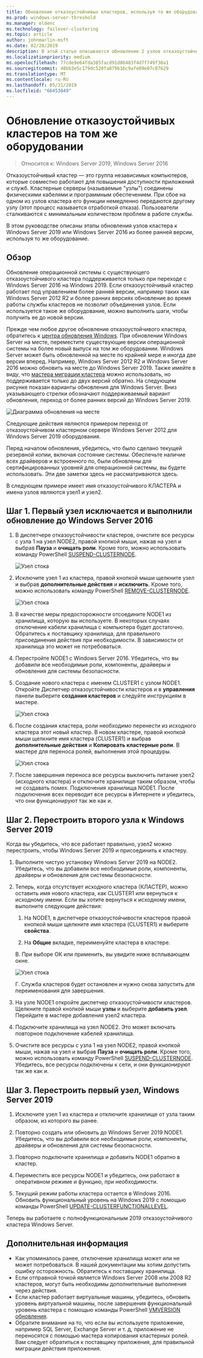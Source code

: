 ```yaml
---
title: Обновление отказоустойчивых кластеров, используя то же оборудование
ms.prod: windows-server-threshold
ms.manager: eldenc
ms.technology: failover-clustering
ms.topic: article
author: johnmarlin-msft
ms.date: 02/28/2019
description: В этой статье описывается обновление 2 узлов отказоустойчивого кластера, используя то же оборудование
ms.localizationpriority: medium
ms.openlocfilehash: 77cde9e64fda385facd91d86483f4d7f749f30a1
ms.sourcegitcommit: 48bb3e5c179dc520fa879b16c9afe09e07c87629
ms.translationtype: MT
ms.contentlocale: ru-RU
ms.lasthandoff: 05/31/2019
ms.locfileid: "66453049"
---
```

# <a name="upgrading-failover-clusters-on-the-same-hardware"></a>Обновление отказоустойчивых кластеров на том же оборудовании

> Относится к: Windows Server 2019, Windows Server 2016

Отказоустойчивый кластер — это группа независимых компьютеров, которые совместно работают для повышения доступности приложений и служб. Кластерные серверы (называемые "узлы") соединены физическими кабелями и программным обеспечением. При сбое на одном из узлов кластера его функции немедленно передаются другому узлу (этот процесс называется отработкой отказа). Пользователи сталкиваются с минимальным количеством проблем в работе службы.

В этом руководстве описаны этапы обновления узлов кластера к Windows Server 2019 или Windows Server 2016 из более ранней версии, используя то же оборудование.

## <a name="overview"></a>Обзор

Обновление операционной системы с существующего отказоустойчивого кластера поддерживается только при переходе с Windows Server 2016 на Windows 2019.  Если отказоустойчивый кластер работает под управлением более ранней версии, например таких как Windows Server 2012 R2 и более ранних версиях обновление во время работы службы кластеров не позволит объединения узлов.  Если используется такое же оборудование, можно выполнить шаги, чтобы получить ее до новой версии.  

Прежде чем любое другое обновление отказоустойчивого кластера, обратитесь к [центра обновления Windows](https://www.microsoft.com/upgradecenter).  При обновлении Windows Server на месте, переместите существующие версии операционной системы на более новый выпуск на том же оборудовании. Windows Server может быть обновленной на месте по крайней мере и иногда две версии вперед. Например, Windows Server 2012 R2 и Windows Server 2016 можно обновить на месте до Windows Server 2019.  Также имейте в виду, что [мастера миграции кластера](https://blogs.msdn.microsoft.com/clustering/2012/06/25/how-to-move-highly-available-clustered-vms-to-windows-server-2012-with-the-cluster-migration-wizard/) можно использовать, но поддерживается только до двух версий обратно. На следующем рисунке показан варианты обновления для Windows Server. Вниз указывающего стрелки обозначают поддерживаемый вариант обновления, переход от более ранних версий до Windows Server 2019.

![Диаграмма обновления на месте](media/In-Place-Upgrade/In-Place-Upgrade-1.png)

Следующие действия являются примером переход от отказоустойчивом кластерном сервере Windows Server 2012 для Windows Server 2019 оборудования.  

Перед началом обновления, убедитесь, что было сделано текущей резервной копии, включая состояние системы.  Обеспечьте наличие всех драйверов и встроенного по, были обновлены для сертифицированных уровней для операционной системы, вы будете использовать.  Эти две заметки здесь не рассматриваются здесь.

В следующем примере имеет имя отказоустойчивого КЛАСТЕРА и имена узлов являются узел1 и узел2.

## <a name="step-1-evict-first-node-and-upgrade-to-windows-server-2016"></a>Шаг 1. Первый узел исключается и выполнили обновление до Windows Server 2016

1. В диспетчере отказоустойчивости кластеров, очистите все ресурсы с узла 1 на узел NODE2, правой кнопкой мыши, нажав на узел и выбрав **Пауза** и **очищать роли**.  Кроме того, можно использовать команду PowerShell [SUSPEND-CLUSTERNODE](https://docs.microsoft.com/powershell/module/failoverclusters/suspend-clusternode).

    ![Узел стока](media/In-Place-Upgrade/In-Place-Upgrade-2.png)

2. Исключите узел 1 из кластера, правой кнопкой мыши щелкните узел и выбрав **дополнительные действия** и **исключить**.  Кроме того, можно использовать команду PowerShell [REMOVE-CLUSTERNODE](https://docs.microsoft.com/powershell/module/failoverclusters/remove-clusternode).

    ![Узел стока](media/In-Place-Upgrade/In-Place-Upgrade-3.png)

3. В качестве меры предосторожности отсоедините NODE1 из хранилища, которую вы используете.  В некоторых случаях отключение кабели хранилища с компьютера будет достаточно.  Обратитесь к поставщику хранилища, для правильного присоединения действия при необходимости.  В зависимости от хранилища это может не потребоваться.

4. Перестройте NODE1 с Windows Server 2016.  Убедитесь, что вы добавили все необходимые роли, компоненты, драйверы и обновления для системы безопасности.

5. Создание нового кластера с именем CLUSTER1 с узлом NODE1.  Откройте Диспетчер отказоустойчивости кластеров и в **управления** панели выберите **создания кластеров** и следуйте инструкциям в мастере.

    ![Узел стока](media/In-Place-Upgrade/In-Place-Upgrade-4.png)

6. После создания кластера, роли необходимо перенести из исходного кластера этот новый кластер.  В новом кластере, правой кнопкой мыши щелкните имя кластера (CLUSTER1) и выбрав **дополнительные действия** и **Копировать кластерные роли**.  В мастере для переноса ролей, выполнения этой процедуры.

    ![Узел стока](media/In-Place-Upgrade/In-Place-Upgrade-5.png)

7.  После завершения переноса все ресурсы выключить питание узел2 (исходного кластера) и отключите хранилище таким образом, чтобы не создавать помех.  Подключения хранилища NODE1.  После подключения всех переводит все ресурсы в Интернете и убедитесь, что они функционируют так же как и.

## <a name="step-2-rebuild-second-node-to-windows-server-2019"></a>Шаг 2. Перестроить второго узла к Windows Server 2019

Когда вы убедитесь, что все работает правильно, узел2 можно перестроить, чтобы Windows Server 2019 и присоединить к кластеру.

1. Выполните чистую установку Windows Server 2019 на NODE2. Убедитесь, что вы добавили все необходимые роли, компоненты, драйверы и обновления для системы безопасности.

2. Теперь, когда отсутствует исходного кластера (КЛАСТЕР), можно оставить имя нового кластера, как CLUSTER1 или вернуться к исходному имени.  Если вы хотите вернуться к исходному имени, выполните следующие действия:
   
   1. На NODE1, в диспетчере отказоустойчивости кластеров правой кнопкой мыши щелкните имя кластера (CLUSTER1) и выберите **свойства**.
   
   2. На **Общие** вкладке, переименуйте кластера в кластере.

   В. При выборе ОК или применить, вы увидите ниже всплывающем окне.

    ![Узел стока](media/In-Place-Upgrade/In-Place-Upgrade-6.png)

    Г. Служба кластеров будет остановлен и нужно снова запустить для переименования для завершения.

3. На узле NODE1 откройте диспетчер отказоустойчивости кластеров.  Щелкните правой кнопкой мыши **узлы** и выберите **добавить узел**.  Перейдите в мастере добавления узел2 кластера.

4. Подключите хранилища на узел NODE2. Это может включать повторное подключение кабелей хранилища. 

5. Очистите все ресурсы с узла 1 на узел NODE2, правой кнопкой мыши, нажав на узел и выбрав **Пауза** и **очищать роли**.  Кроме того, можно использовать команду PowerShell [SUSPEND-CLUSTERNODE](https://docs.microsoft.com/powershell/module/failoverclusters/suspend-clusternode).  Убедитесь, все ресурсы подключены к сети, и они функционируют так же как и.

## <a name="step-3-rebuild-first-node-to-windows-server-2019"></a>Шаг 3. Перестроить первый узел, Windows Server 2019

1. Исключите узел 1 из кластера и отключите хранилище от узла таким образом, из которого вы ранее.

2. Повторно создать или обновить до Windows Server 2019 NODE1.  Убедитесь, что вы добавили все необходимые роли, компоненты, драйверы и обновления для системы безопасности.

3. Повторно подключите хранилища и добавить NODE1 обратно в кластер.

4. Переместить все ресурсы NODE1 и убедитесь, они работают в оперативном режиме и функцию, при необходимости.

5. Текущий режим работы кластера остается в Windows 2016.  Обновить функциональный уровень на Windows 2019 с помощью команды PowerShell [UPDATE-CLUSTERFUNCTIONALLEVEL](https://docs.microsoft.com/powershell/module/failoverclusters/update-clusterfunctionallevel).

Теперь вы работаете с полнофункциональным 2019 отказоустойчивого кластера Windows Server.

## <a name="additional-notes"></a>Дополнительная информация

- Как упоминалось ранее, отключение хранилища может или не может потребоваться.  В нашей документации мы хотим допустить ошибку осторожность.  Обратитесь к поставщику хранилища.
- Если отправной точкой является Windows Server 2008 или 2008 R2 кластеров, могут быть необходимы дополнительные выполнения через действия.
- Если кластер работает виртуальные машины, убедитесь, обновить уровень виртуальной машины, после завершения функциональный уровень кластера с помощью команды PowerShell [VMVERSION обновления](https://docs.microsoft.com/powershell/module/hyper-v/update-vmversion).
- Обратите внимание на то, что если вы используете приложение, например SQL Server, Exchange Server и т. д, приложение не переносятся с помощью мастера копирования кластерных ролей.  Вам следует обратиться к поставщику приложения, для правильной миграции действия приложения.